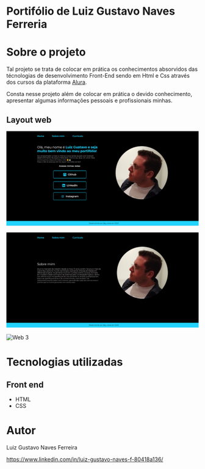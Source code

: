 # Portifólio de Luiz Gustavo Naves Ferreria

# Sobre o projeto
Tal projeto se trata de colocar em prática os conhecimentos absorvidos das técnologias de desenvolvimento Front-End sendo em Html e Css através dos cursos da plataforma [Alura](https://www.alura.com.br/planos-cursos-online?utm_term=alura&utm_campaign=%5BSearch%5D+%5BPerformance%5D+Institucional+-+Paran%C3%A1&utm_source=adwords&utm_medium=ppc&hsa_acc=7964138385&hsa_cam=20234124477&hsa_grp=150249101655&hsa_ad=660813755677&hsa_src=g&hsa_tgt=kwd-300088401&hsa_kw=alura&hsa_mt=e&hsa_net=adwords&hsa_ver=3&gclid=CjwKCAjwr_CnBhA0EiwAci5siuAQKE8Gd04QL0iE3MdmFNGfOLUYLdlToyBfsICc9BlJ503l5nTQjxoC53kQAvD_BwE).

Consta nesse projeto além de colocar em prática o devido conhecimento, apresentar algumas informações pessoais e profissionais minhas.

## Layout web
![Web 1](https://github.com/luizGustavoNaves/My-portfolio/blob/main/assets/foto-portifolio-home.PNG)

![Web 2](https://github.com/luizGustavoNaves/My-portfolio/blob/main/assets/foto-portifolio-sobre-mim.PNG)

![Web 3](https://github.com/luizGustavoNaves/My-portfolio/blob/main/assets/foto-portifolio-foto-curriculo.PNG)

# Tecnologias utilizadas
## Front end
- HTML 
- CSS 

# Autor

Luiz Gustavo Naves Ferreira

https://www.linkedin.com/in/luiz-gustavo-naves-f-80418a136/